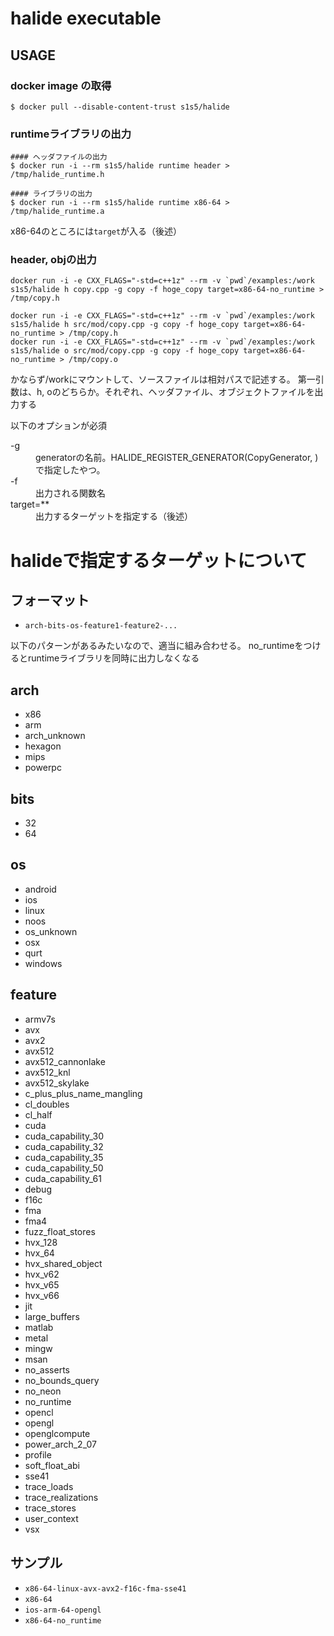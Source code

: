 # halide executable

## USAGE
### docker image の取得
``` shell
$ docker pull --disable-content-trust s1s5/halide
```

### runtimeライブラリの出力

``` shell
#### ヘッダファイルの出力
$ docker run -i --rm s1s5/halide runtime header > /tmp/halide_runtime.h

#### ライブラリの出力
$ docker run -i --rm s1s5/halide runtime x86-64 > /tmp/halide_runtime.a
```

x86-64のところには`target`が入る（後述）


### header, objの出力
``` shell
docker run -i -e CXX_FLAGS="-std=c++1z" --rm -v `pwd`/examples:/work s1s5/halide h copy.cpp -g copy -f hoge_copy target=x86-64-no_runtime > /tmp/copy.h

docker run -i -e CXX_FLAGS="-std=c++1z" --rm -v `pwd`/examples:/work s1s5/halide h src/mod/copy.cpp -g copy -f hoge_copy target=x86-64-no_runtime > /tmp/copy.h
docker run -i -e CXX_FLAGS="-std=c++1z" --rm -v `pwd`/examples:/work s1s5/halide o src/mod/copy.cpp -g copy -f hoge_copy target=x86-64-no_runtime > /tmp/copy.o
```

かならず/workにマウントして、ソースファイルは相対パスで記述する。
第一引数は、h, oのどちらか。それぞれ、ヘッダファイル、オブジェクトファイルを出力する

以下のオプションが必須
<dl>
  <dt>-g</dt>
  <dd>generatorの名前。HALIDE_REGISTER_GENERATOR(CopyGenerator, <generator name>)で指定したやつ。</dd>
  <dt>-f</dt>
  <dd>出力される関数名</dd>
  <dt>target=**</dt>
  <dd>出力するターゲットを指定する（後述）</dd>
</dl>


# halideで指定するターゲットについて
## フォーマット
- `arch-bits-os-feature1-feature2-...`

以下のパターンがあるみたいなので、適当に組み合わせる。
no_runtimeをつけるとruntimeライブラリを同時に出力しなくなる

## arch
- x86
- arm
- arch_unknown
- hexagon
- mips
- powerpc

## bits
- 32
- 64

## os
- android
- ios
- linux
- noos
- os_unknown
- osx
- qurt
- windows

## feature
- armv7s
- avx
- avx2
- avx512
- avx512_cannonlake
- avx512_knl
- avx512_skylake
- c_plus_plus_name_mangling
- cl_doubles
- cl_half
- cuda
- cuda_capability_30
- cuda_capability_32
- cuda_capability_35
- cuda_capability_50
- cuda_capability_61
- debug
- f16c
- fma
- fma4
- fuzz_float_stores
- hvx_128
- hvx_64
- hvx_shared_object
- hvx_v62
- hvx_v65
- hvx_v66
- jit
- large_buffers
- matlab
- metal
- mingw
- msan
- no_asserts
- no_bounds_query
- no_neon
- no_runtime
- opencl
- opengl
- openglcompute
- power_arch_2_07
- profile
- soft_float_abi
- sse41
- trace_loads
- trace_realizations
- trace_stores
- user_context
- vsx

## サンプル
- `x86-64-linux-avx-avx2-f16c-fma-sse41`
- `x86-64`
- `ios-arm-64-opengl`
- `x86-64-no_runtime`
